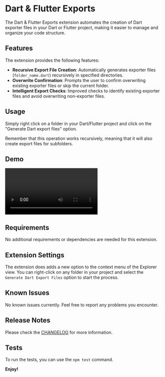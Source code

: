 # Dart & Flutter Exports

The Dart & Flutter Exports extension automates the creation of Dart exporter files in your Dart or Flutter project, making it easier to manage and organize your code structure.

## Features

The extension provides the following features:

- **Recursive Export File Creation**: Automatically generates exporter files (`folder_name.dart`) recursively in specified directories.
- **Overwrite Confirmation**: Prompts the user to confirm overwriting existing exporter files or skip the current folder.
- **Intelligent Export Checks**: Improved checks to identify existing exporter files and avoid overwriting non-exporter files.

## Usage
Simply right click on a folder in your Dart/Flutter project and click on the "Generate Dart export files" option. 

Remember that this operation works recursively, meaning that it will also create export files for subfolders.

## Demo
<video src="https://elma.dev/_files/dart-exports.mp4" controls></video>

## Requirements

No additional requirements or dependencies are needed for this extension.

## Extension Settings

The extension does adds a new option to the context menu of the Explorer view. You can right-click on any folder in your project and select the `Generate Dart Export Files` option to start the process.

## Known Issues

No known issues currently. Feel free to report any problems you encounter.

## Release Notes

Please check the [CHANGELOG](CHANGELOG.md) for more information.

## Tests

To run the tests, you can use the `npm test` command.

**Enjoy!**
